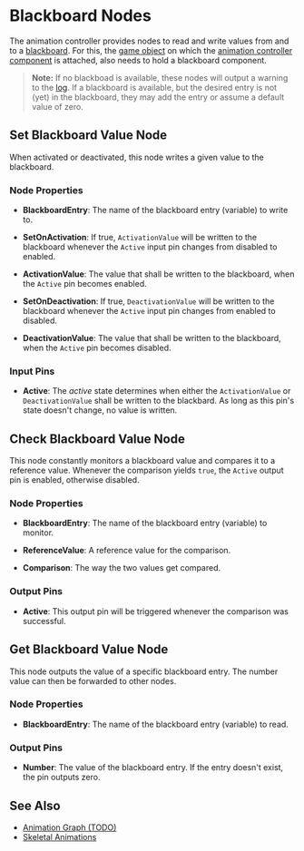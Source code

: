 # Blackboard Nodes

<!-- PAGE IS TODO -->
<!-- TODO THIS PAGE IS OUTDATED -->

The animation controller provides nodes to read and write values from and to a [blackboard](../../../Miscellaneous/blackboards.md). For this, the [game object](../../../runtime/world/game-objects.md) on which the [animation controller component](animation-controller-component.md) is attached, also needs to hold a blackboard component.

> **Note:**
> If no blackboad is available, these nodes will output a warning to the [log](../../../debugging/logging.md). If a blackboard is available, but the desired entry is not (yet) in the blackboard, they may add the entry or assume a default value of zero.

## Set Blackboard Value Node

When activated or deactivated, this node writes a given value to the blackboard.

### Node Properties

* **BlackboardEntry**: The name of the blackboard entry (variable) to write to.

* **SetOnActivation**: If true, `ActivationValue` will be written to the blackboard whenever the `Active` input pin changes from disabled to enabled.

* **ActivationValue**: The value that shall be written to the blackboard, when the `Active` pin becomes enabled.

* **SetOnDeactivation**: If true, `DeactivationValue` will be written to the blackboard whenever the `Active` input pin changes from enabled to disabled.

* **DeactivationValue**: The value that shall be written to the blackboard, when the `Active` pin becomes disabled.

### Input Pins

* **Active**: The *active* state determines when either the `ActivationValue` or `DeactivationValue` shall be written to the blackbard. As long as this pin's state doesn't change, no value is written.

## Check Blackboard Value Node

This node constantly monitors a blackboard value and compares it to a reference value. Whenever the comparison yields `true`, the `Active` output pin is enabled, otherwise disabled.

### Node Properties

* **BlackboardEntry**: The name of the blackboard entry (variable) to monitor.

* **ReferenceValue**: A reference value for the comparison.

* **Comparison**: The way the two values get compared.

### Output Pins

* **Active**: This output pin will be triggered whenever the comparison was successful.

## Get Blackboard Value Node

This node outputs the value of a specific blackboard entry. The number value can then be forwarded to other nodes.

### Node Properties

* **BlackboardEntry**: The name of the blackboard entry (variable) to read.

### Output Pins

* **Number**: The value of the blackboard entry. If the entry doesn't exist, the pin outputs zero.

## See Also

* [Animation Graph (TODO)](animation-graph-overview.md)
* [Skeletal Animations](../skeletal-animation-overview.md)
